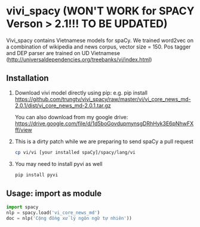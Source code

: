 # vivi_spacy (WON'T WORK for SPACY Verson > 2.1!!! TO BE UPDATED)
Vivi_spacy contains Vietnamese models for spaCy. We trained word2vec on a combination of wikipedia and news corpus, vector size = 150. Pos tagger and DEP parser are trained on UD Vietnamese (http://universaldependencies.org/treebanks/vi/index.html)
## Installation 
1. Download vivi model directly using pip: e.g. pip install https://github.com/trungtv/vivi_spacy/raw/master/vi/vi_core_news_md-2.0.1/dist/vi_core_news_md-2.0.1.tar.gz

    You can also download from my google drive: https://drive.google.com/file/d/1d5boGovdupmynsgDRhHyk3E6pNhwFXff/view

2. This is a dirty patch while we are preparing to send spaCy a pull request 
    ```bash 
    cp vi/vi [your installed spaCy]/spacy/lang/vi
    ```
3. You may need to install pyvi as well
    ```bash 
    pip install pyvi 
    ```

## Usage: import as module 
```python
import spacy
nlp = spacy.load('vi_core_news_md')
doc = nlp('Cộng đồng xử lý ngôn ngữ tự nhiên'))
```
